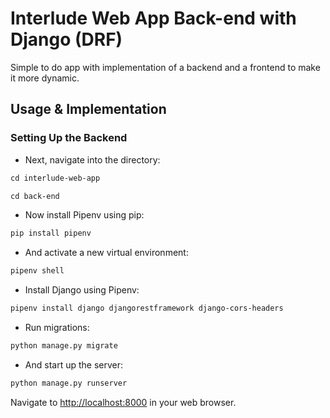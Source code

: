# Interlude Web App Back-end with Django (DRF)

Simple to do app with implementation of a backend and a frontend to make it more dynamic.

## Usage & Implementation

### Setting Up the Backend

- Next, navigate into the directory:

```markdown
cd interlude-web-app 
```

```markdown
cd back-end
```

- Now install Pipenv using pip:

```markdown
pip install pipenv
```

- And activate a new virtual environment:

```markdown
pipenv shell
```

- Install Django using Pipenv:

```markdown
pipenv install django djangorestframework django-cors-headers
```

- Run migrations:

```markdown
python manage.py migrate
```

- And start up the server:

```markdown
python manage.py runserver
```

Navigate to <http://localhost:8000> in your web browser.
